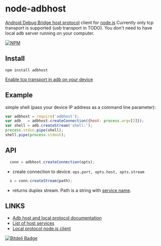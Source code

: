 # node-adbhost
[Android Debug Bridge host protocol](https://github.com/android/platform_system_core/blob/master/adb/protocol.txt) client for [node.js](http://nodejs.org)
Currently only tcp transport is supported (usb transport in TODO). You don't need to have local adb server running on your computer.

[![NPM](https://nodei.co/npm/adbhost.png?downloads=true&stars=true)](https://nodei.co/npm/adbhost/)

## Install

	npm install adbhost

[Enable tcp transport in adb on your device](http://stackoverflow.com/questions/2604727/how-can-i-connect-to-android-with-adb-over-tcp)


## Example

simple shell (pass your device IP address as a command line parameter):

```js
var adbhost = require('adbhost');
var adb   = adbhost.createConnection({host: process.argv[2]});
var shell = adb.createStream('shell:');
process.stdin.pipe(shell);
shell.pipe(process.stdout);
```

## API

```js
  conn = adbhost.createConnection(opts);
```
- create connection to device. `ops.port, opts.host, opts.stream`


```js
  s = conn.createStream(path);
```
- returns duplex stream. Path is a string with [service name](https://github.com/android/platform_system_core/blob/master/adb/SERVICES.TXT).

## LINKS
  - [Adb host and local protocol documentation](https://github.com/android/platform_system_core/blob/master/adb/protocol.txt)
  - [List of host services](https://github.com/android/platform_system_core/blob/master/adb/SERVICES.TXT)
  - [Local protocol node.js client](https://github.com/flier/adb.js)


[![Bitdeli Badge](https://d2weczhvl823v0.cloudfront.net/sidorares/node-adbhost/trend.png)](https://bitdeli.com/free "Bitdeli Badge")

